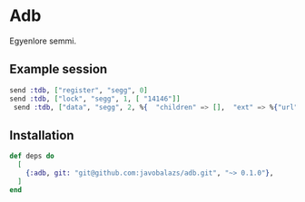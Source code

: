 # Adb

Egyenlore semmi.

## Example session

```elixir
send :tdb, ["register", "segg", 0]
send :tdb, ["lock", "segg", 1, [ "14146"]]
 send :tdb, ["data", "segg", 2, %{  "children" => [],  "ext" => %{"url" => "212", "parent_id" => "10002"},  "id" => "14146",  "status" => 1,  "sub_type" => "",  "title" => "XF - Pepsi kampány ",  "type" => "asset",  "visible" => 0}]
```

## Installation

```elixir
def deps do
  [
    {:adb, git: "git@github.com:javobalazs/adb.git", "~> 0.1.0"},
  ]
end
```
